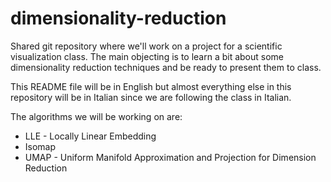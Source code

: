 # dimensionality-reduction
Shared git repository where we'll work on a project for a scientific visualization class. 
The main objecting is to learn a bit about some dimensionality reduction techniques and be ready to present them to class. 

This README file will be in English but almost everything else in this repository will be in Italian since we are following the class in Italian.

The algorithms we will be working on are:
* LLE - Locally Linear Embedding
* Isomap
* UMAP - Uniform Manifold Approximation and Projection for Dimension Reduction
